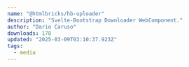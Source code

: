 ```yaml
---
name: "@htmlbricks/hb-uploader"
description: "Svelte-Bootstrap Downloader WebComponent."
author: "Dario Caruso"
downloads: 178
updated: "2025-03-09T03:10:37.923Z"
tags: 
  - media
---
```

